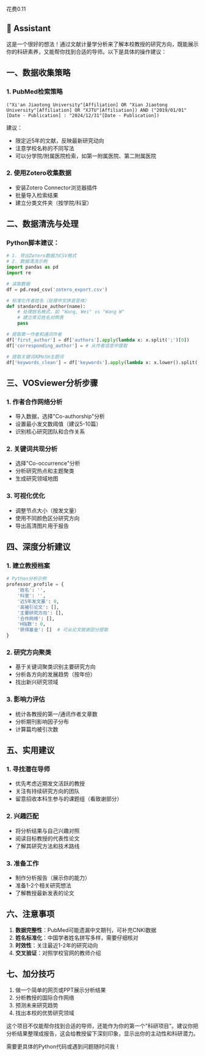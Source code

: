 花费0.11

## 🤖 Assistant

这是一个很好的想法！通过文献计量学分析来了解本校教授的研究方向，既能展示你的科研素养，又能帮你找到合适的导师。以下是具体的操作建议：

## 一、数据收集策略

### 1. PubMed检索策略
```
("Xi'an Jiaotong University"[Affiliation] OR "Xian Jiaotong University"[Affiliation] OR "XJTU"[Affiliation]) AND ("2019/01/01"[Date - Publication] : "2024/12/31"[Date - Publication])
```
建议：
- 限定近5年的文献，反映最新研究动向
- 注意学校名称的不同写法
- 可以分学院/附属医院检索，如第一附属医院、第二附属医院

### 2. 使用Zotero收集数据
- 安装Zotero Connector浏览器插件
- 批量导入检索结果
- 建立分类文件夹（按学院/科室）

## 二、数据清洗与处理

### Python脚本建议：
```python
# 1. 导出Zotero数据为CSV格式
# 2. 数据清洗示例
import pandas as pd
import re

# 读取数据
df = pd.read_csv('zotero_export.csv')

# 标准化作者姓名（处理中文拼音变体）
def standardize_author(name):
    # 处理姓名格式，如 "Wang, Wei" vs "Wang W"
    # 建立常见姓名对照表
    pass

# 提取第一作者和通讯作者
df['first_author'] = df['authors'].apply(lambda x: x.split(';')[0])
df['corresponding_author'] = # 从作者信息中提取

# 提取关键词和MeSH主题词
df['keywords_clean'] = df['keywords'].apply(lambda x: x.lower().split(';'))
```

## 三、VOSviewer分析步骤

### 1. 作者合作网络分析
- 导入数据，选择"Co-authorship"分析
- 设置最小发文数阈值（建议5-10篇）
- 识别核心研究团队和合作关系

### 2. 关键词共现分析
- 选择"Co-occurrence"分析
- 分析研究热点和主题聚类
- 生成研究领域地图

### 3. 可视化优化
- 调整节点大小（按发文量）
- 使用不同颜色区分研究方向
- 导出高清图片用于报告

## 四、深度分析建议

### 1. 建立教授档案
```python
# Python分析示例
professor_profile = {
    '姓名': '',
    '科室': '',
    '近5年发文量': 0,
    '高被引论文': [],
    '主要研究方向': [],
    '合作网络': [],
    'H指数': 0,
    '获得基金': []  # 可从论文致谢部分提取
}
```

### 2. 研究方向聚类
- 基于关键词聚类识别主要研究方向
- 分析各方向的发展趋势（按年份）
- 找出新兴研究领域

### 3. 影响力评估
- 统计各教授的第一/通讯作者文章数
- 分析期刊影响因子分布
- 计算篇均被引次数

## 五、实用建议

### 1. 寻找潜在导师
- 优先考虑近期发文活跃的教授
- 关注有持续研究方向的团队
- 留意招收本科生参与的课题组（看致谢部分）

### 2. 兴趣匹配
- 将分析结果与自己兴趣对照
- 阅读目标教授的代表性论文
- 了解其研究方法和技术路线

### 3. 准备工作
- 制作分析报告（展示你的能力）
- 准备1-2个相关研究想法
- 了解教授最新发表的论文

## 六、注意事项

1. **数据完整性**：PubMed可能遗漏中文期刊，可补充CNKI数据
2. **姓名标准化**：中国学者姓名拼写多样，需要仔细核对
3. **时效性**：关注最近1-2年的研究动向
4. **交叉验证**：对照学校官网的教师介绍

## 七、加分技巧

1. 做一个简单的网页或PPT展示分析结果
2. 分析教授的国际合作网络
3. 预测未来研究趋势
4. 找出本校的优势研究领域

这个项目不仅能帮你找到合适的导师，还能作为你的第一个"科研项目"。建议你把分析结果整理成报告，这会给教授留下深刻印象，显示出你的主动性和科研潜力。

需要更具体的Python代码或遇到问题随时问我！
